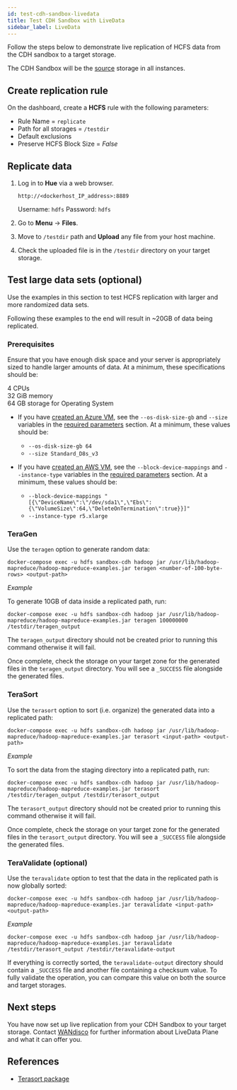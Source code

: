 ```yaml
---
id: test-cdh-sandbox-livedata
title: Test CDH Sandbox with LiveData
sidebar_label: LiveData
---
```


Follow the steps below to demonstrate live replication of HCFS data from the CDH sandbox to a target storage.

The CDH Sandbox will be the [source](../../help/glossary/s.md#source) storage in all instances.

## Create replication rule

On the dashboard, create a **HCFS** rule with the following parameters:

* Rule Name = `replicate`
* Path for all storages = `/testdir`
* Default exclusions
* Preserve HCFS Block Size = *False*

## Replicate data

1. Log in to **Hue** via a web browser.

   `http://<dockerhost_IP_address>:8889`

   Username: `hdfs`
   Password: `hdfs`

1. Go to **Menu** -> **Files**.

1. Move to `/testdir` path and **Upload** any file from your host machine.

1. Check the uploaded file is in the `/testdir` directory on your target storage.

## Test large data sets (optional)

Use the examples in this section to test HCFS replication with larger and more randomized data sets.

Following these examples to the end will result in ~20GB of data being replicated.

### Prerequisites

Ensure that you have enough disk space and your server is appropriately sized to handle larger amounts of data. At a minimum, these specifications should be:

4 CPUs  
32 GiB memory  
64 GB storage for Operating System

* If you have [created an Azure VM](../preparation/azure_vm_creation.md), see the `--os-disk-size-gb` and `--size` variables in the [required parameters](../preparation/azure_vm_creation.md#required-parameters) section. At a minimum, these values should be:  
  * `--os-disk-size-gb 64`  
  * `--size Standard_D8s_v3`

* If you have [created an AWS VM](../preparation/aws_vm_creation.md), see the `--block-device-mappings` and `--instance-type` variables in the [required parameters](../preparation/aws_vm_creation.md#required-parameters) section. At a minimum, these values should be:  
  * `--block-device-mappings "[{\"DeviceName\":\"/dev/sda1\",\"Ebs\":{\"VolumeSize\":64,\"DeleteOnTermination\":true}}]"`  
  * `--instance-type r5.xlarge`

### TeraGen

Use the `teragen` option to generate random data:

`docker-compose exec -u hdfs sandbox-cdh hadoop jar /usr/lib/hadoop-mapreduce/hadoop-mapreduce-examples.jar teragen <number-of-100-byte-rows> <output-path>`

_Example_

To generate 10GB of data inside a replicated path, run:

`docker-compose exec -u hdfs sandbox-cdh hadoop jar /usr/lib/hadoop-mapreduce/hadoop-mapreduce-examples.jar teragen 100000000 /testdir/teragen_output`

The `teragen_output` directory should not be created prior to running this command otherwise it will fail.

Once complete, check the storage on your target zone for the generated files in the `teragen_output` directory. You will see a `_SUCCESS` file alongside the generated files.

### TeraSort

Use the `terasort` option to sort (i.e. organize) the generated data into a replicated path:

`docker-compose exec -u hdfs sandbox-cdh hadoop jar /usr/lib/hadoop-mapreduce/hadoop-mapreduce-examples.jar terasort <input-path> <output-path>`

_Example_

To sort the data from the staging directory into a replicated path, run:

`docker-compose exec -u hdfs sandbox-cdh hadoop jar /usr/lib/hadoop-mapreduce/hadoop-mapreduce-examples.jar terasort /testdir/teragen_output /testdir/terasort_output`

The `terasort_output` directory should not be created prior to running this command otherwise it will fail.

Once complete, check the storage on your target zone for the generated files in the `terasort_output` directory. You will see a `_SUCCESS` file alongside the generated files.

### TeraValidate (optional)

Use the `teravalidate` option to test that the data in the replicated path is now globally sorted:

`docker-compose exec -u hdfs sandbox-cdh hadoop jar /usr/lib/hadoop-mapreduce/hadoop-mapreduce-examples.jar teravalidate <input-path> <output-path>`

_Example_

`docker-compose exec -u hdfs sandbox-cdh hadoop jar /usr/lib/hadoop-mapreduce/hadoop-mapreduce-examples.jar teravalidate /testdir/terasort_output /testdir/teravalidate-output`

If everything is correctly sorted, the `teravalidate-output` directory should contain a `_SUCCESS` file and another file containing a checksum value. To fully validate the operation, you can compare this value on both the source and target storages.

## Next steps

You have now set up live replication from your CDH Sandbox to your target storage. Contact [WANdisco](https://wandisco.com/contact) for further information about LiveData Plane and what it can offer you.

## References

* [Terasort package](https://hadoop.apache.org/docs/r2.7.3/api/org/apache/hadoop/examples/terasort/package-summary.html)
